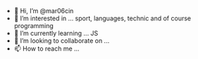 - 👋 Hi, I’m @mar06cin
- 👀 I’m interested in ... sport, languages, technic and of course programming
- 🌱 I’m currently learning ... JS
- 💞️ I’m looking to collaborate on ... 
- 📫 How to reach me ... 

<!---
mar06cin/mar06cin is a ✨ special ✨ repository because its `README.md` (this file) appears on your GitHub profile.
You can click the Preview link to take a look at your changes.
--->
